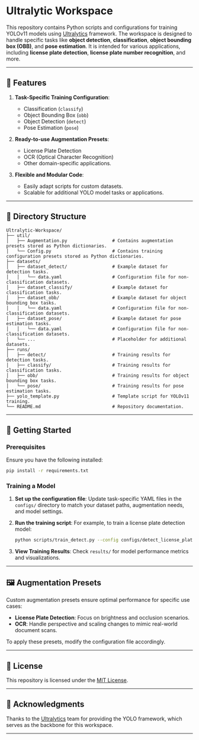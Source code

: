 # Ultralytic Workspace

This repository contains Python scripts and configurations for training YOLOv11 models using [Ultralytics](https://docs.ultralytics.com/) framework.
The workspace is designed to handle specific tasks like **object detection**, **classification**, **object bounding box (OBB)**, and **pose estimation**.
It is intended for various applications, including **license plate detection**, **license plate number recognition**, and more.

---

## 🔧 Features

1. **Task-Specific Training Configuration**:
    - Classification (`classify`)
    - Object Bounding Box (`obb`)
    - Object Detection (`detect`)
    - Pose Estimation (`pose`)

2. **Ready-to-use Augmentation Presets**:
    - License Plate Detection
    - OCR (Optical Character Recognition)
    - Other domain-specific applications.

3. **Flexible and Modular Code**:
    - Easily adapt scripts for custom datasets.
    - Scalable for additional YOLO model tasks or applications.

---

## 📂 Directory Structure

```plaintext
Ultralytic-Workspace/
├── util/
│   ├── Augmentation.py                 # Contains augmentation presets stored as Python dictionaries.
│   └── Config.py                       # Contains training configuration presets stored as Python dictionaries.
├── datasets/
│   ├── dataset_detect/                 # Example dataset for detection tasks.
│   │   └── data.yaml                   # Configuration file for non-classification datasets.
│   ├── dataset_classify/               # Example dataset for classification tasks.
│   ├── dataset_obb/                    # Example dataset for object bounding box tasks.
│   │   └── data.yaml                   # Configuration file for non-classification datasets.
│   ├── dataset_pose/                   # Example dataset for pose estimation tasks.
│   │   └── data.yaml                   # Configuration file for non-classification datasets.
│   └── ...                             # Placeholder for additional datasets.
├── runs/
│   ├── detect/                         # Training results for detection tasks.
│   ├── classify/                       # Training results for classification tasks.
│   ├── obb/                            # Training results for object bounding box tasks.
│   └── pose/                           # Training results for pose estimation tasks.
├── yolo_template.py                    # Template script for YOLOv11 training.
└── README.md                           # Repository documentation.
```

---

## 🚀 Getting Started

### Prerequisites

Ensure you have the following installed:
  ```bash
  pip install -r requirements.txt
  ```

### Training a Model

1. **Set up the configuration file**:
   Update task-specific YAML files in the `configs/` directory to match your dataset paths, augmentation needs, and model settings.

2. **Run the training script**:
   For example, to train a license plate detection model:
   ```bash
   python scripts/train_detect.py --config configs/detect_license_plate.yaml
   ```

3. **View Training Results**:
   Check `results/` for model performance metrics and visualizations.

---

## 🖼️ Augmentation Presets

Custom augmentation presets ensure optimal performance for specific use cases:
- **License Plate Detection**: Focus on brightness and occlusion scenarios.
- **OCR**: Handle perspective and scaling changes to mimic real-world document scans.

To apply these presets, modify the configuration file accordingly.

---

## 📄 License

This repository is licensed under the [MIT License](LICENSE).

---

## 🤝 Acknowledgments

Thanks to the [Ultralytics](https://ultralytics.com/) team for providing the YOLO framework, which serves as the backbone for this workspace.

---